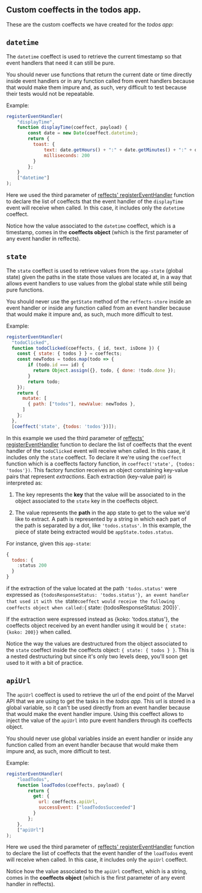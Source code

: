 ## Custom coeffects in the todos app.

These are the custom coeffects we have created for the *todos app*:

## `datetime`

The `datetime` coeffect is used to retrieve the current timestamp so that event handlers that need it can still be pure.

You should never use functions that return the current date or time directly inside event handlers or in any function called from event handlers because that would make them impure and, as such, very difficult to test because their tests would not be repeatable.

Example:

```js
registerEventHandler(
    "displayTime",
    function displayTime(coeffect, payload) {
        const date = new Date(coeffect.datetime);
        return {
          toast: {
              text: date.getHours() + ":" + date.getMinutes() + ":" + date.getSeconds(),
              milliseconds: 200
          }  
        };
    }
    ["datetime"]
);
```
Here we used the third parameter of [reffects' registerEventHandler](https://github.com/trovit/reffects/blob/master/docs/api.md#registereventhandler) function to declare the list of coeffects that the event handler of the `displayTime` event will receive when called. In this case, it includes only the `datetime` coeffect.

Notice how the value associated to the `datetime` coeffect, which is a timestamp, comes in the **coeffects object** (which is the first parameter of any event handler in reffects).

## `state`
The `state` coeffect is used to retrieve values from the `app-state` (global state) given the paths in the state those values are located at, in a way that allows event handlers to use values from the global state while still being pure functions.

You should never use the `getState` method of the `reffects-store` inside an event handler or inside any function called from an event handler because that would make it impure and, as such, much more difficult to test.

Example:

```js
registerEventHandler(
  "todoClicked", 
  function todoClicked(coeffects, { id, text, isDone }) {
    const { state: { todos } } = coeffects;
    const newTodos = todos.map(todo => {
        if (todo.id === id) {
          return Object.assign({}, todo, { done: !todo.done });
        }
        return todo;
    });
    return {
      mutate: [
        { path: ["todos"], newValue: newTodos },
      ]
    };
  },
  [coeffect('state', {todos: 'todos'})]);
```
In this example we used the third parameter of [reffects' registerEventHandler](https://github.com/trovit/reffects/blob/master/docs/api.md#registereventhandler) function to declare the list of coeffects that the event handler of the `todoClicked` event will receive when called. In this case, it includes only the `state` coeffect. To declare it we're using the `coeffect` function which is a coeffects factory function, in `coeffect('state', {todos: 'todos'})`. This factory function receives an object constaining key-value pairs that represent *extractions*. Each extraction (key-value pair) is interpreted as:

1. The key represents the **key** that the value will be associated to in the object associated to the `state` key in the coeffects object.


2. The value represents the **path** in the app state to get to the value we'd like to extract. A path is represented by a string in which each part of the path is separated by a dot, like `'todos.status'`. In this example, the piece of state being extracted would be `appState.todos.status`.

For instance, given this `app-state`:

```js
{
  todos: {
    :status 200
  }
}
```
if the extraction of the value located at the path `'todos.status'` were expressed as `{todosResponseStatus: 'todos.status'},
an event handler that used it with the `state` coeffect would receive the following coeffects object when called: `{ state: {todosResponseStatus: 200}}`.

If the extraction were expressed instead as {koko: 'todos.status'}, the coeffects object received by an event handler using it would be `{ state: {koko: 200}}` when called.

Notice the way the values are destructured from the object associated to the `state` coeffect inside the coeffects object: `{ state: { todos } }`. This is a nested destructuring but since it's only two levels deep, you'll soon get used to it with a bit of practice. 

## `apiUrl`

The `apiUrl` coeffect is used to retrieve the url of the end point of the Marvel API that we are using to get the tasks in the *todos app*. This url is stored in a global variable, so it can't be used directly from an event handler because that would make the event handler impure. Using this coeffect allows to inject the value of the `apiUrl` into pure event handlers through its coeffects object.

You should never use global variables inside an event handler or inside any function called from an event handler because that would make them impure and, as such, more difficult to test.

Example:

```js
registerEventHandler(
    "loadTodos", 
    function loadTodos(coeffects, payload) {
        return {
          get: {
            url: coeffects.apiUrl,
            successEvent: ["loadTodosSucceeded"]
          }
        };
    },
    ["apiUrl"]
);
```
Here we used the third parameter of [reffects' registerEventHandler](https://github.com/trovit/reffects/blob/master/docs/api.md#registereventhandler) function to declare the list of coeffects that the event handler of the `loadTodos` event will receive when called. In this case, it includes only the `apiUrl` coeffect.

Notice how the value associated to the `apiUrl` coeffect, which is a string, comes in the **coeffects object** (which is the first parameter of any event handler in reffects).
